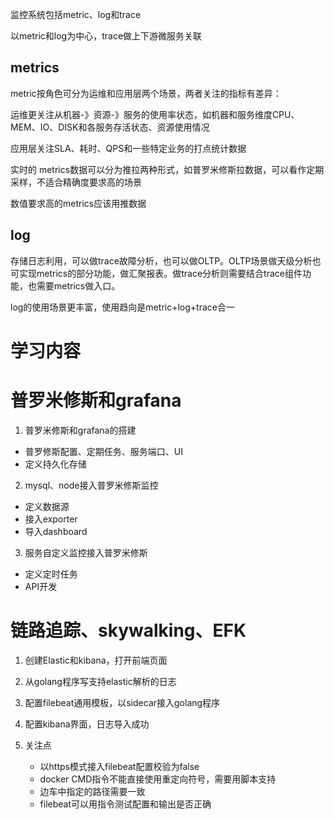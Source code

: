 监控系统包括metric、log和trace

以metric和log为中心，trace做上下游微服务关联

## metrics

metric按角色可分为运维和应用层两个场景，两者关注的指标有差异：

运维更关注从机器-》资源-》服务的使用率状态，如机器和服务维度CPU、MEM、IO、DISK和各服务存活状态、资源使用情况

应用层关注SLA、耗时、QPS和一些特定业务的打点统计数据

实时的
metrics数据可以分为推拉两种形式，如普罗米修斯拉数据，可以看作定期采样，不适合精确度要求高的场景

数值要求高的metrics应该用推数据


## log

存储日志利用，可以做trace故障分析，也可以做OLTP。OLTP场景做天级分析也可实现metrics的部分功能，做汇聚报表。做trace分析则需要结合trace组件功能，也需要metrics做入口。

log的使用场景更丰富，使用趋向是metric+log+trace合一



# 学习内容

# 普罗米修斯和grafana

1. 普罗米修斯和grafana的搭建
- 普罗修斯配置、定期任务、服务端口、UI
- 定义持久化存储

2. mysql、node接入普罗米修斯监控
- 定义数据源
- 接入exporter
- 导入dashboard


3. 服务自定义监控接入普罗米修斯
- 定义定时任务
- API开发


# 链路追踪、skywalking、EFK
1. 创建Elastic和kibana，打开前端页面

2. 从golang程序写支持elastic解析的日志

3. 配置filebeat通用模板，以sidecar接入golang程序

4. 配置kibana界面，日志导入成功

5. 关注点
    - 以https模式接入filebeat配置校验为false
    - docker CMD指令不能直接使用重定向符号，需要用脚本支持
    - 边车中指定的路径需要一致
    - filebeat可以用指令测试配置和输出是否正确

